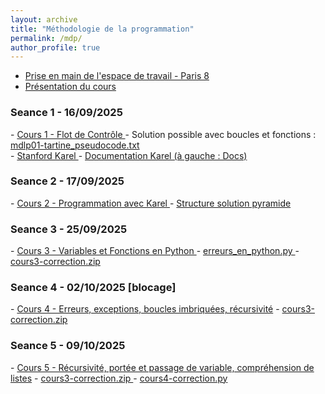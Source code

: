 ```yaml
---
layout: archive
title: "Méthodologie de la programmation"
permalink: /mdp/
author_profile: true
---
```

- <a href="https://pads.up8.edu/s/bMRoOO2dZ">Prise en main de l'espace de travail - Paris 8</a> 
- <a href="https://pads.up8.edu/paq-szN_QZqERE7BpU6Wmw"> Présentation du cours </a>

<h3 id="mdlp-1"> Seance 1 - 16/09/2025 </h3>
- <a href="https://pads.up8.edu/vVg_LRVSRbCEwaLhne1i8A?view"> Cours 1 - Flot de Contrôle </a>
- Solution possible avec boucles et fonctions : <a href="/assets/cours/MdlP/mdlp01-tartine_pseudocode.txt">mdlp01-tartine_pseudocode.txt</a> 
<br>
- <a href="https://codeinplace.stanford.edu/"> Stanford Karel </a>
- <a href="https://codeinplace.stanford.edu/public/ide/a/housekarel"> Documentation Karel (à gauche : Docs) </a>

<h3 id="mdlp-2"> Seance 2 - 17/09/2025 </h3>
- <a href="https://pads.up8.edu/IUIScxQJQiGyHFcUB1eKfg"> Cours 2 - Programmation avec Karel </a>
- <a href="/assets/cours/MdlP/pyramide-struct.py"> Structure solution pyramide </a>

<h3 id="mdlp-2"> Seance 3 - 25/09/2025 </h3>
- <a href="https://pads.up8.edu/AzipMsauRouCjJWSrXOzRQ?view"> Cours 3 - Variables et Fonctions en Python </a>
- <a href="/assets/cours/MdlP/cours3/erreurs_en_python.py"> erreurs_en_python.py </a>
- <a href="/assets/cours/MdlP/cours3/cours3-correction.zip"> cours3-correction.zip </a>

<h3 id="mdlp-2"> Seance 4 - 02/10/2025 [blocage] </h3>
- <a href="https://pads.up8.edu/X2h4TjoxS8e8enJG6TTOTA#"> Cours 4 - Erreurs, exceptions, boucles imbriquées, récursivité</a>
- <a href="/assets/cours/MdlP/cours3/cours3-correction.zip"> cours3-correction.zip </a>
<!--- <a href="/assets/cours/MdlP/cours4/cours4-correction.py"> cours4-correction.py </a>-->

<h3 id="mdlp-2"> Seance 5 - 09/10/2025 </h3>
- <a href="https://pads.up8.edu/n3xn9zxuR96RWbo-our-mA?view"> Cours 5 - Récursivité, portée et passage de variable, compréhension de listes</a>
- <a href="/assets/cours/MdlP/cours3/cours3-correction.zip"> cours3-correction.zip </a>
- <a href="/assets/cours/MdlP/cours4/cours4-correction.py"> cours4-correction.py </a>


<!--

------

<h3 id="2021">Programmation en C</h3>
- <a href="/assets/cours/MdlP/MdlP_2223_TP9.zip">TP9.zip</a> 
- <a href="/assets/cours/MdlP/MdlP_2223_CM9.pdf">CM9</a> 
- <a href="/assets/cours/MdlP/MdlP_2223_TP8.pdf">TP8</a> 
- <a href="/assets/cours/MdlP/MdlP_2223_CM8.pdf">CM8</a> 
- <a href="/assets/cours/MdlP/MdlP_2223_CM7.pdf">CM7</a> 
<h3 id="2021">Programmation objet avec python</h3>
- <a href="/assets/cours/MdlP/MdlP_2223_TP7.pdf">TP7</a>
- <a href="/assets/cours/MdlP/MdlP_2223_TP7_Correction.zip">TP7 Correction</a>

<h3 id="2021">Programmation objet avec python</h3>
- <a href="/assets/cours/MdlP/MdlP_2223_CM5.pdf">CM5</a> 
- <a href="/assets/cours/MdlP/MdlP_2223_TP5.pdf">TP5</a>
- <a href="/assets/cours/MdlP/MdlP_2223_TP5.zip">MdP_2223_TP5.zip</a> 

<h3 id="2021">Programmation objet avec python</h3>
- <a href="/assets/cours/MdlP/MdlP_2223_CM4.pdf">CM4</a> 
- <a href="/assets/cours/MdlP/MdlP_2223_TP4.pdf">TP4</a>

<h3 id="2021">Programmation impérative avec python (suite)</h3>
- <a href="/assets/cours/MdlP/MdlP_2223_CM3.pdf">CM3</a> 
- <a href="/assets/cours/MdlP/MdlP_2223_TP3.pdf">TP3</a> 
- <a href="/assets/cours/MdlP/MdlP_2223_TP3.zip">MdP_2223_TP3.zip</a> 

<h3 id="2021">Programmation impérative avec python</h3>
- <a href="/assets/cours/MdlP/MdlP_2223_CM2.pdf">CM2</a> 
- <a href="/assets/cours/MdlP/MdlP_2223_TP2.pdf">TP2</a> 
- <a href="/assets/cours/MdlP/MdlP_2223_TP2_corrige.zip">MdP_2223_TP2_corrige.zip</a> 

<h3 id="2021">Présentation du cours</h3>
- <a href="/assets/cours/MdlP/MdlP_2223_CM1.pdf">CM1</a> 
- <a href="/assets/cours/MdlP/MdlP_demo.zip">fichiers démo python et C</a> 
- <a href="/assets/cours/MdlP/MdlP_2223_TP1.pdf">TP1</a> 
- <a href="/assets/cours/MdlP/MdlP_2223_TP1_corrige.pdf">TP1 - corrigé</a> 
- <a href="/assets/cours/MdlP/MdlP_2223_TP1.zip">MdP_2223_TP1.zip</a> 
-->

